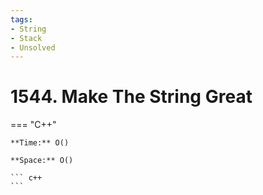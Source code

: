 ```yaml
---
tags:
- String
- Stack
- Unsolved
---
```



# 1544. Make The String Great

=== "C++"

    **Time:** O()

    **Space:** O()

    ``` c++
    ```